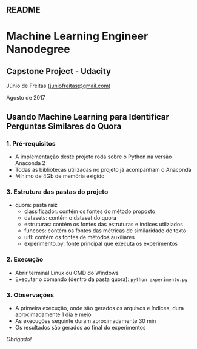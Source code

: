 ## README



# Machine Learning Engineer Nanodegree

## Capstone Project - Udacity

Júnio de Freitas (juniofreitas@gmail.com)

Agosto de 2017

## Usando Machine Learning para Identificar Perguntas Similares do Quora



### 1. Pré-requisitos

- A implementação deste projeto roda sobre o Python na versão Anaconda 2
- Todas as bibliotecas utilizadas no projeto já acompanham o Anaconda
- Mínimo de 4Gb de memória exigido

### 3. Estrutura das pastas do projeto

 - quora: pasta raiz
   - classificador: contém os fontes do método proposto
   - datasets: contém o dataset do quora
   - estruturas: contém os fontes das estruturas e índices utilziados
   - funcoes: contém os fontes das métricas de similaridade de texto
   - uitl: contém os fontes de métodos auxiliares
   - experimento.py: fonte principal que executa os experimentos

### 2. Execução

- Abrir terminal Linux ou CMD do Windows
- Executar o comando (dentro da pasta quora): `python experimento.py`

### 3. Observações

- A primeira execução, onde são gerados os arquivos e índices, dura aproximadamente 1 dia e meio
- As execuções seguinte duram aproximadamente 30 min
- Os resultados são gerados ao final do experimentos



*Obrigado!*